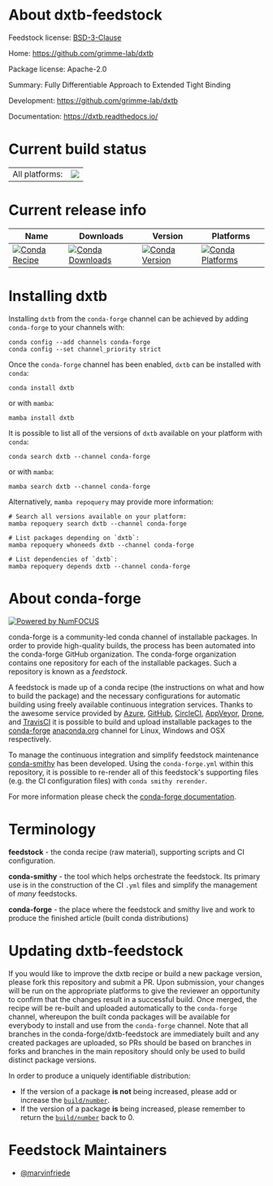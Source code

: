 About dxtb-feedstock
====================

Feedstock license: [BSD-3-Clause](https://github.com/conda-forge/dxtb-feedstock/blob/main/LICENSE.txt)

Home: https://github.com/grimme-lab/dxtb

Package license: Apache-2.0

Summary: Fully Differentiable Approach to Extended Tight Binding

Development: https://github.com/grimme-lab/dxtb

Documentation: https://dxtb.readthedocs.io/

Current build status
====================


<table><tr><td>All platforms:</td>
    <td>
      <a href="https://dev.azure.com/conda-forge/feedstock-builds/_build/latest?definitionId=23393&branchName=main">
        <img src="https://dev.azure.com/conda-forge/feedstock-builds/_apis/build/status/dxtb-feedstock?branchName=main">
      </a>
    </td>
  </tr>
</table>

Current release info
====================

| Name | Downloads | Version | Platforms |
| --- | --- | --- | --- |
| [![Conda Recipe](https://img.shields.io/badge/recipe-dxtb-green.svg)](https://anaconda.org/conda-forge/dxtb) | [![Conda Downloads](https://img.shields.io/conda/dn/conda-forge/dxtb.svg)](https://anaconda.org/conda-forge/dxtb) | [![Conda Version](https://img.shields.io/conda/vn/conda-forge/dxtb.svg)](https://anaconda.org/conda-forge/dxtb) | [![Conda Platforms](https://img.shields.io/conda/pn/conda-forge/dxtb.svg)](https://anaconda.org/conda-forge/dxtb) |

Installing dxtb
===============

Installing `dxtb` from the `conda-forge` channel can be achieved by adding `conda-forge` to your channels with:

```
conda config --add channels conda-forge
conda config --set channel_priority strict
```

Once the `conda-forge` channel has been enabled, `dxtb` can be installed with `conda`:

```
conda install dxtb
```

or with `mamba`:

```
mamba install dxtb
```

It is possible to list all of the versions of `dxtb` available on your platform with `conda`:

```
conda search dxtb --channel conda-forge
```

or with `mamba`:

```
mamba search dxtb --channel conda-forge
```

Alternatively, `mamba repoquery` may provide more information:

```
# Search all versions available on your platform:
mamba repoquery search dxtb --channel conda-forge

# List packages depending on `dxtb`:
mamba repoquery whoneeds dxtb --channel conda-forge

# List dependencies of `dxtb`:
mamba repoquery depends dxtb --channel conda-forge
```


About conda-forge
=================

[![Powered by
NumFOCUS](https://img.shields.io/badge/powered%20by-NumFOCUS-orange.svg?style=flat&colorA=E1523D&colorB=007D8A)](https://numfocus.org)

conda-forge is a community-led conda channel of installable packages.
In order to provide high-quality builds, the process has been automated into the
conda-forge GitHub organization. The conda-forge organization contains one repository
for each of the installable packages. Such a repository is known as a *feedstock*.

A feedstock is made up of a conda recipe (the instructions on what and how to build
the package) and the necessary configurations for automatic building using freely
available continuous integration services. Thanks to the awesome service provided by
[Azure](https://azure.microsoft.com/en-us/services/devops/), [GitHub](https://github.com/),
[CircleCI](https://circleci.com/), [AppVeyor](https://www.appveyor.com/),
[Drone](https://cloud.drone.io/welcome), and [TravisCI](https://travis-ci.com/)
it is possible to build and upload installable packages to the
[conda-forge](https://anaconda.org/conda-forge) [anaconda.org](https://anaconda.org/)
channel for Linux, Windows and OSX respectively.

To manage the continuous integration and simplify feedstock maintenance
[conda-smithy](https://github.com/conda-forge/conda-smithy) has been developed.
Using the ``conda-forge.yml`` within this repository, it is possible to re-render all of
this feedstock's supporting files (e.g. the CI configuration files) with ``conda smithy rerender``.

For more information please check the [conda-forge documentation](https://conda-forge.org/docs/).

Terminology
===========

**feedstock** - the conda recipe (raw material), supporting scripts and CI configuration.

**conda-smithy** - the tool which helps orchestrate the feedstock.
                   Its primary use is in the construction of the CI ``.yml`` files
                   and simplify the management of *many* feedstocks.

**conda-forge** - the place where the feedstock and smithy live and work to
                  produce the finished article (built conda distributions)


Updating dxtb-feedstock
=======================

If you would like to improve the dxtb recipe or build a new
package version, please fork this repository and submit a PR. Upon submission,
your changes will be run on the appropriate platforms to give the reviewer an
opportunity to confirm that the changes result in a successful build. Once
merged, the recipe will be re-built and uploaded automatically to the
`conda-forge` channel, whereupon the built conda packages will be available for
everybody to install and use from the `conda-forge` channel.
Note that all branches in the conda-forge/dxtb-feedstock are
immediately built and any created packages are uploaded, so PRs should be based
on branches in forks and branches in the main repository should only be used to
build distinct package versions.

In order to produce a uniquely identifiable distribution:
 * If the version of a package **is not** being increased, please add or increase
   the [``build/number``](https://docs.conda.io/projects/conda-build/en/latest/resources/define-metadata.html#build-number-and-string).
 * If the version of a package **is** being increased, please remember to return
   the [``build/number``](https://docs.conda.io/projects/conda-build/en/latest/resources/define-metadata.html#build-number-and-string)
   back to 0.

Feedstock Maintainers
=====================

* [@marvinfriede](https://github.com/marvinfriede/)

